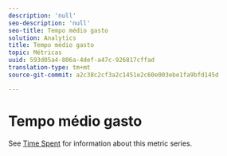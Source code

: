 ```yaml
---
description: 'null'
seo-description: 'null'
seo-title: Tempo médio gasto
solution: Analytics
title: Tempo médio gasto
topic: Métricas
uuid: 593d05a4-806a-4def-a47c-926817cffad
translation-type: tm+mt
source-git-commit: a2c38c2cf3a2c1451e2c60e003ebe1fa9bfd145d

---
```



# Tempo médio gasto

See [Time Spent](../../../components/c-variables/c-metrics/metrics-time-spent.md#concept_1241109A742947C9B73E5E2CA2362559) for information about this metric series.
